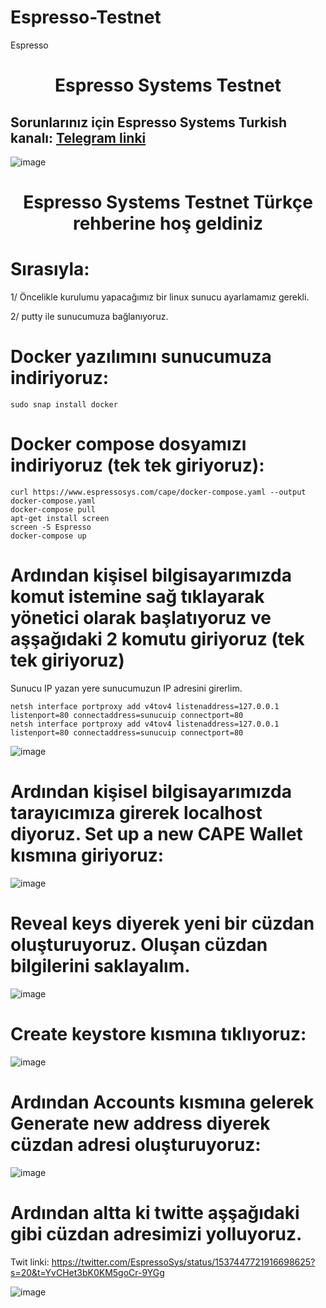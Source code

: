 # Espresso-Testnet
Espresso
<h1 align="center">Espresso Systems Testnet</h1>

## Sorunlarınız için Espresso Systems Turkish kanalı: [Telegram linki](https://t.me/EspressoSystemsTurkish)

![image](https://user-images.githubusercontent.com/101149671/174169233-5e811b69-3414-4bbb-bbff-ce9cadbfc16e.png)

<h1 align="center">Espresso Systems Testnet Türkçe rehberine hoş geldiniz</h1>

# Sırasıyla:

1/ Öncelikle kurulumu yapacağımız bir linux sunucu ayarlamamız gerekli.

2/ putty ile sunucumuza bağlanıyoruz.

# Docker yazılımını sunucumuza indiriyoruz:
```
sudo snap install docker
```

# Docker compose dosyamızı indiriyoruz (tek tek giriyoruz):
```
curl https://www.espressosys.com/cape/docker-compose.yaml --output docker-compose.yaml
docker-compose pull
apt-get install screen
screen -S Espresso
docker-compose up
```
# Ardından kişisel bilgisayarımızda komut istemine sağ tıklayarak yönetici olarak başlatıyoruz ve aşşağıdaki 2 komutu giriyoruz (tek tek giriyoruz)

Sunucu IP yazan yere sunucumuzun IP adresini girerlim.
```
netsh interface portproxy add v4tov4 listenaddress=127.0.0.1 listenport=80 connectaddress=sunucuip connectport=80
netsh interface portproxy add v4tov4 listenaddress=127.0.0.1 listenport=80 connectaddress=sunucuip connectport=80
```
![image](https://user-images.githubusercontent.com/101149671/174170473-11fc7972-e24c-4c59-ba61-166ab3588cdc.png)


#  Ardından kişisel bilgisayarımızda tarayıcımıza girerek localhost diyoruz. Set up a new CAPE Wallet kısmına giriyoruz: 

![image](https://user-images.githubusercontent.com/101149671/174170393-4f4b85bd-066b-4719-a8c4-3cb08e143fce.png)

#  Reveal keys diyerek yeni bir cüzdan oluşturuyoruz. Oluşan cüzdan bilgilerini saklayalım.

![image](https://user-images.githubusercontent.com/101149671/174170527-5b23a248-3f79-48b3-a14e-456d21f2b71b.png)

# Create keystore kısmına tıklıyoruz: 

![image](https://user-images.githubusercontent.com/101149671/174170549-8ebb198d-23d0-44fa-877f-0430ed65e2b4.png)

# Ardından Accounts kısmına gelerek Generate new address diyerek cüzdan adresi oluşturuyoruz:

![image](https://user-images.githubusercontent.com/101149671/174170575-dab78df3-9685-4d98-b5c1-b933342823f8.png)

# Ardından altta ki twitte aşşağıdaki gibi cüzdan adresimizi yolluyoruz.

Twit linki: https://twitter.com/EspressoSys/status/1537447721916698625?s=20&t=YvCHet3bK0KM5goCr-9YGg

![image](https://user-images.githubusercontent.com/101149671/174170692-7524aad1-f062-4959-a0bb-0367dcb9f2ab.png)

